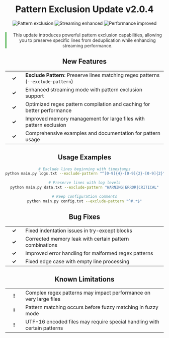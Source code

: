 <div align="center">

# Pattern Exclusion Update v2.0.4

  <img src="https://img.shields.io/badge/pattern-exclusion-brightgreen" alt="Pattern exclusion"/>
  <img src="https://img.shields.io/badge/streaming-enhanced-blue" alt="Streaming enhanced"/>
  <img src="https://img.shields.io/badge/performance-improved-orange" alt="Performance improved"/>

<div style="border-left: 4px solid #5cb85c; padding-left: 15px; margin: 20px 0; color: #333;">
  This update introduces powerful pattern exclusion capabilities, allowing you to preserve specific lines from deduplication while enhancing streaming performance.
</div>

## New Features

<table>
  <tr>
    <td width="40" align="center"><strong>✓</strong></td>
    <td><strong>Exclude Pattern</strong>: Preserve lines matching regex patterns (<code>--exclude-pattern</code>)</td>
  </tr>
  <tr>
    <td width="40" align="center"><strong>✓</strong></td>
    <td>Enhanced streaming mode with pattern exclusion support</td>
  </tr>
  <tr>
    <td width="40" align="center"><strong>✓</strong></td>
    <td>Optimized regex pattern compilation and caching for better performance</td>
  </tr>
  <tr>
    <td width="40" align="center"><strong>✓</strong></td>
    <td>Improved memory management for large files with pattern exclusion</td>
  </tr>
  <tr>
    <td width="40" align="center"><strong>✓</strong></td>
    <td>Comprehensive examples and documentation for pattern usage</td>
  </tr>
</table>

## Usage Examples

```bash
# Exclude lines beginning with timestamps
python main.py logs.txt --exclude-pattern "^[0-9]{4}-[0-9]{2}-[0-9]{2}"

# Preserve lines with log levels
python main.py data.txt --exclude-pattern "WARNING|ERROR|CRITICAL"

# Keep configuration comments
python main.py config.txt --exclude-pattern "^#.*$"
```

## Bug Fixes

<table>
  <tr>
    <td width="40" align="center"><strong>✓</strong></td>
    <td>Fixed indentation issues in try-except blocks</td>
  </tr>
  <tr>
    <td width="40" align="center"><strong>✓</strong></td>
    <td>Corrected memory leak with certain pattern combinations</td>
  </tr>
  <tr>
    <td width="40" align="center"><strong>✓</strong></td>
    <td>Improved error handling for malformed regex patterns</td>
  </tr>
  <tr>
    <td width="40" align="center"><strong>✓</strong></td>
    <td>Fixed edge case with empty line processing</td>
  </tr>
</table>

## Known Limitations

<table>
  <tr>
    <td width="40" align="center"><strong>!</strong></td>
    <td>Complex regex patterns may impact performance on very large files</td>
  </tr>
  <tr>
    <td width="40" align="center"><strong>!</strong></td>
    <td>Pattern matching occurs before fuzzy matching in fuzzy mode</td>
  </tr>
  <tr>
    <td width="40" align="center"><strong>!</strong></td>
    <td>UTF-16 encoded files may require special handling with certain patterns</td>
  </tr>
</table>

</div>
